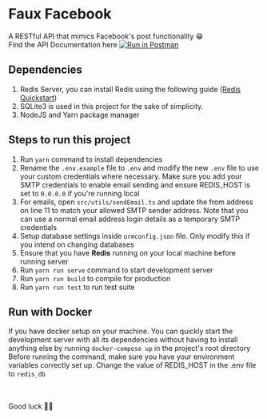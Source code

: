 # Faux Facebook
A RESTful API that mimics Facebook's post functionality 😁\
Find the API Documentation here [![Run in Postman](https://run.pstmn.io/button.svg)](https://documenter.getpostman.com/view/11006301/TzK17aco)


## Dependencies
1. Redis Server, you can install Redis using the following guide ([Redis Quickstart](https://redis.io/topics/quickstart))
2. SQLite3 is used in this project for the sake of simplicity.
3. NodeJS and Yarn package manager

## Steps to run this project
1. Run `yarn` command to install dependencies
2. Rename the `.env.example` file to `.env` and modify the new `.env` file to use your custom credentials where necessary. Make sure you add your SMTP credentials to enable email sending and ensure REDIS_HOST is set to `0.0.0.0` if you're running local
3. For emails, open `src/utils/sendEmail.ts` and update the from address on line 11 to match your allowed SMTP sender address. Note that you can use a normal email address login details as a temporary SMTP credentials
4. Setup database settings inside `ormconfig.json` file. Only modify this if you intend on changing databases
5. Ensure that you have **Redis** running on your local machine before running server
6. Run `yarn run serve` command to start development server
7. Run `yarn run build` to compile for production
8. Run `yarn run test` to run test suite


## Run with Docker
If you have docker setup on your machine. You can quickly start the development server with all its dependencies without having to install anything else by running
`docker-compose up`  in the project's root directory\
Before running the command, make sure you have your environment variables correctly set up. Change the value of REDIS_HOST in the .env file to `redis_db`

\
&nbsp;
\
Good luck 💪🏾
